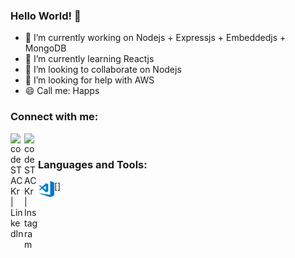 ### Hello World! 👋

- 🔭 I’m currently working on Nodejs + Expressjs + Embeddedjs + MongoDB
- 🌱 I’m currently learning Reactjs
- 👯 I’m looking to collaborate on Nodejs
- 🤔 I’m looking for help with AWS
- 😄 Call me: Happs

### Connect with me:

[<img align="left" alt="codeSTACKr | LinkedIn" width="22px" src="https://cdn.jsdelivr.net/npm/simple-icons@v3/icons/linkedin.svg" />][linkedin]
[<img align="left" alt="codeSTACKr | Instagram" width="22px" src="https://cdn.jsdelivr.net/npm/simple-icons@v3/icons/instagram.svg" />][instagram]

<br />

[instagram]: https://instagram.com/mr._happs_patel
[linkedin]: https://www.linkedin.com/in/happy-patel-11789b191

### Languages and Tools:

[<img align="left" alt="Visual Studio Code" width="26px" src="https://raw.githubusercontent.com/github/explore/80688e429a7d4ef2fca1e82350fe8e3517d3494d/topics/visual-studio-code/visual-studio-code.png" />]
